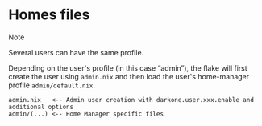 # Homes files

> [!NOTE]
> Several users can have the same profile.

Depending on the user's profile (in this case “admin”), the flake will first create the user using `admin.nix` and then load the user's home-manager profile `admin/default.nix`.

```
admin.nix   <-- Admin user creation with darkone.user.xxx.enable and additional options
admin/(...) <-- Home Manager specific files
```
